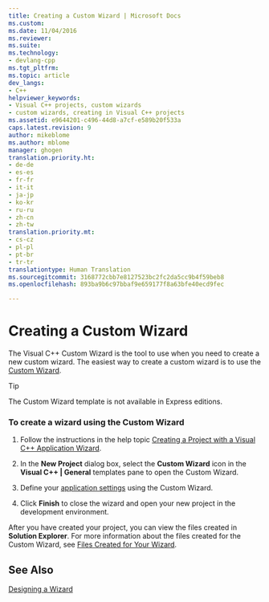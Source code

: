 ```yaml
---
title: Creating a Custom Wizard | Microsoft Docs
ms.custom: 
ms.date: 11/04/2016
ms.reviewer: 
ms.suite: 
ms.technology:
- devlang-cpp
ms.tgt_pltfrm: 
ms.topic: article
dev_langs:
- C++
helpviewer_keywords:
- Visual C++ projects, custom wizards
- custom wizards, creating in Visual C++ projects
ms.assetid: e9644201-c496-44d8-a7cf-e589b20f533a
caps.latest.revision: 9
author: mikeblome
ms.author: mblome
manager: ghogen
translation.priority.ht:
- de-de
- es-es
- fr-fr
- it-it
- ja-jp
- ko-kr
- ru-ru
- zh-cn
- zh-tw
translation.priority.mt:
- cs-cz
- pl-pl
- pt-br
- tr-tr
translationtype: Human Translation
ms.sourcegitcommit: 3168772cbb7e8127523bc2fc2da5cc9b4f59beb8
ms.openlocfilehash: 893ba9b6c97bbaf9e659177f8a63bfe40ecd9fec

---
```

# Creating a Custom Wizard
The Visual C++ Custom Wizard is the tool to use when you need to create a new custom wizard. The easiest way to create a custom wizard is to use the [Custom Wizard](../ide/custom-wizard.md).  
  
> [!TIP]
>  The Custom Wizard template is not available in Express editions.  
  
### To create a wizard using the Custom Wizard  
  
1.  Follow the instructions in the help topic [Creating a Project with a Visual C++ Application Wizard](../ide/creating-desktop-projects-by-using-application-wizards.md).  
  
2.  In the **New Project** dialog box, select the **Custom Wizard** icon in the **Visual C++ &#124; General** templates pane to open the Custom Wizard.  
  
3.  Define your [application settings](../ide/application-settings-custom-wizard.md) using the Custom Wizard.  
  
4.  Click **Finish** to close the wizard and open your new project in the development environment.  
  
 After you have created your project, you can view the files created in **Solution Explorer**. For more information about the files created for the Custom Wizard, see [Files Created for Your Wizard](../ide/files-created-for-your-wizard.md).  
  
## See Also  
 [Designing a Wizard](../ide/designing-a-wizard.md)


<!--HONumber=Jan17_HO1-->


